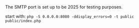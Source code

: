 The SMTP port is set up to be 2025 for testing purposes.

start with: `php -S 0.0.0.0:8080 -ddisplay_errors=0 -t public public/index.php`